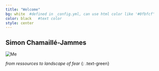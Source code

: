 ```yaml
---
title: "Welcome"
bg: white  #defined in _config.yml, can use html color like '#0fbfcf'
color: black   #text color
style: center
---
```


## Simon Chamaillé-Jammes

![Me](https://www.dropbox.com/s/a0nxzfo6ybcmbjb/me.jpg?raw=true "Me with a beard")

*from ressources to landscape of fear*
{: .text-green}

